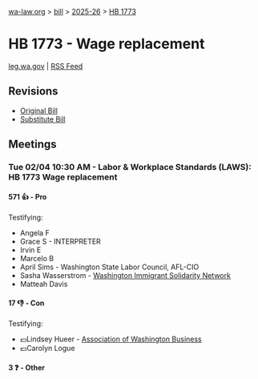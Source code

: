 [wa-law.org](/) > [bill](/bill/) > [2025-26](/bill/2025-26/) > [HB 1773](/bill/2025-26/hb/1773/)

# HB 1773 - Wage replacement
[leg.wa.gov](https://app.leg.wa.gov/billsummary?BillNumber=1773&Year=2025&Initiative=false) | [RSS Feed](./rss.xml)

## Revisions
* [Original Bill](1/)
* [Substitute Bill](S/)

## Meetings
### Tue 02/04 10:30 AM - Labor & Workplace Standards (LAWS): HB 1773 Wage replacement
#### 571 👍 - Pro
Testifying:
* Angela F
* Grace S - INTERPRETER
* Irvin E
* Marcelo B
* April Sims - Washington State Labor Council, AFL-CIO
* Sasha Wasserstrom - [Washington Immigrant Solidarity Network](/org/washington_immigrant_solidarity_network/)
* Matteah Davis

#### 17 👎 - Con
Testifying:
* 💵Lindsey Hueer - [Association of Washington Business](/org/association_of_washington_business/)
* 💵Carolyn Logue

#### 3 ❓ - Other
